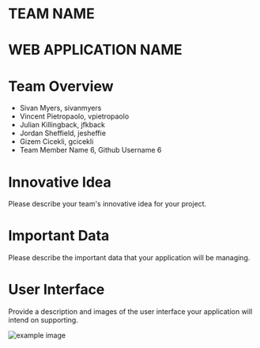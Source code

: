 # TEAM NAME

# WEB APPLICATION NAME

# Team Overview

* Sivan Myers, sivanmyers
* Vincent Pietropaolo, vpietropaolo
* Julian Killingback, jfkback
* Jordan Sheffield, jesheffie
* Gizem Cicekli, gcicekli
* Team Member Name 6, Github Username 6

# Innovative Idea

Please describe your team's innovative idea for your project.

# Important Data

Please describe the important data that your application will be managing.

# User Interface

Provide a description and images of the user interface your
application will intend on supporting.

![example image](imgs/chick.jpg)

